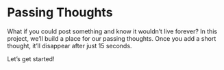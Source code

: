 # Passing Thoughts
What if you could post something and know it wouldn’t live forever? In this project, we’ll build a place for our passing thoughts. Once you add a short thought, it’ll disappear after just 15 seconds.

Let’s get started!
